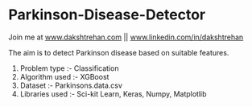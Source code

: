 # Parkinson-Disease-Detector

Join me at www.dakshtrehan.com || www.linkedin.com/in/dakshtrehan

The aim is to detect Parkinson disease based on suitable features.

1. Problem type :- Classification
2. Algorithm used :- XGBoost
3. Dataset :- Parkinsons.data.csv
4. Libraries used :- Sci-kit Learn, Keras, Numpy, Matplotlib
